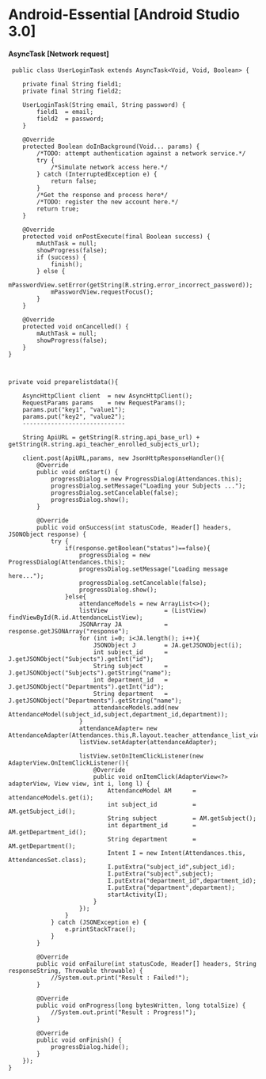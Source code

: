 # Android-Essential [Android Studio 3.0]

####  AsyncTask [Network request]
 
     public class UserLoginTask extends AsyncTask<Void, Void, Boolean> {

        private final String field1;
        private final String field2;

        UserLoginTask(String email, String password) {
            field1  = email;
            field2  = password;
        }

        @Override
        protected Boolean doInBackground(Void... params) {
            /*TODO: attempt authentication against a network service.*/
            try {
                /*Simulate network access here.*/
            } catch (InterruptedException e) {
                return false;
            }
            /*Get the response and process here*/
            /*TODO: register the new account here.*/
            return true;
        }

        @Override
        protected void onPostExecute(final Boolean success) {
            mAuthTask = null;
            showProgress(false);
            if (success) {
                finish();
            } else {
                mPasswordView.setError(getString(R.string.error_incorrect_password));
                mPasswordView.requestFocus();
            }
        }

        @Override
        protected void onCancelled() {
            mAuthTask = null;
            showProgress(false);
        }
    }



    private void preparelistdata(){

        AsyncHttpClient client  = new AsyncHttpClient();
        RequestParams params    = new RequestParams();
        params.put("key1", "value1");
        params.put("key2", "value2");
        -----------------------------

        String ApiURL = getString(R.string.api_base_url) + getString(R.string.api_teacher_enrolled_subjects_url);

        client.post(ApiURL,params, new JsonHttpResponseHandler(){
            @Override
            public void onStart() {
                progressDialog = new ProgressDialog(Attendances.this);
                progressDialog.setMessage("Loading your Subjects ...");
                progressDialog.setCancelable(false);
                progressDialog.show();
            }

            @Override
            public void onSuccess(int statusCode, Header[] headers, JSONObject response) {
                try {
                    if(response.getBoolean("status")==false){
                        progressDialog = new ProgressDialog(Attendances.this);
                        progressDialog.setMessage("Loading message here...");
                        progressDialog.setCancelable(false);
                        progressDialog.show();
                    }else{
                        attendanceModels = new ArrayList<>();
                        listView                = (ListView) findViewById(R.id.AttendanceListView);
                        JSONArray JA            = response.getJSONArray("response");
                        for (int i=0; i<JA.length(); i++){
                            JSONObject J        = JA.getJSONObject(i);
                            int subject_id      = J.getJSONObject("Subjects").getInt("id");
                            String subject      = J.getJSONObject("Subjects").getString("name");
                            int department_id   = J.getJSONObject("Departments").getInt("id");
                            String department   = J.getJSONObject("Departments").getString("name");
                            attendanceModels.add(new AttendanceModel(subject_id,subject,department_id,department));
                        }
                        attendanceAdapter= new AttendanceAdapter(Attendances.this,R.layout.teacher_attendance_list_view,attendanceModels);
                        listView.setAdapter(attendanceAdapter);

                        listView.setOnItemClickListener(new AdapterView.OnItemClickListener(){
                            @Override
                            public void onItemClick(AdapterView<?> adapterView, View view, int i, long l) {
                                AttendanceModel AM      = attendanceModels.get(i);
                                int subject_id          = AM.getSubject_id();
                                String subject          = AM.getSubject();
                                int department_id       = AM.getDepartment_id();
                                String department       = AM.getDepartment();
                                Intent I = new Intent(Attendances.this, AttendancesSet.class);
                                I.putExtra("subject_id",subject_id);
                                I.putExtra("subject",subject);
                                I.putExtra("department_id",department_id);
                                I.putExtra("department",department);
                                startActivity(I);
                            }
                        });
                    }
                } catch (JSONException e) {
                    e.printStackTrace();
                }
            }

            @Override
            public void onFailure(int statusCode, Header[] headers, String responseString, Throwable throwable) {
                //System.out.print("Result : Failed!");
            }

            @Override
            public void onProgress(long bytesWritten, long totalSize) {
                //System.out.print("Result : Progress!");
            }

            @Override
            public void onFinish() {
                progressDialog.hide();
            }
        });
    }

